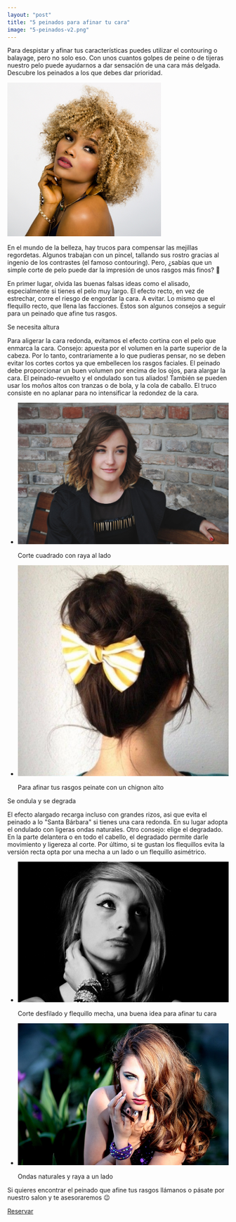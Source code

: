 ```yaml
---
layout: "post"
title: "5 peinados para afinar tu cara"
image: "5-peinados-v2.png"
---
```


<article class="container mod-row">
 <div class="container-item-text-left">
  <p>
  Para despistar y afinar tus características puedes utilizar el contouring o balayage, pero no solo eso. Con unos cuantos golpes de peine o de tijeras nuestro pelo puede ayudarnos a dar sensación de una cara más delgada.<br>
  Descubre los peinados a los que debes dar prioridad.
  </p>
  </div>
  <div>
     <img src="img/pelo-rizado.jpg" width="350" height="auto" alt="pelo-rizado peluquería Escándalo">
  </div>
  <p>
  En el mundo de la belleza, hay trucos para compensar las mejillas regordetas. Algunos trabajan con un pincel, tallando sus rostro gracias al ingenio de los contrastes (el famoso contouring). Pero, ¿sabías que un simple corte de pelo puede dar la impresión de unos rasgos más finos? 💇
  </p>
  <p>
  En primer lugar, olvida las buenas falsas ideas como el alisado, especialmente si tienes el pelo muy largo. El efecto recto, en vez de estrechar, corre el riesgo de engordar la cara. A evitar. Lo mismo que el flequillo recto, que llena las facciones. Éstos son algunos consejos a seguir para un peinado que afine tus rasgos.
  </p>
  <p>
  Se necesita altura
  </p>
  <p>   
  Para aligerar la cara redonda, evitamos el efecto cortina con el pelo que enmarca la cara. Consejo: apuesta por el volumen en la parte superior de la cabeza. Por lo tanto, contrariamente a lo que pudieras pensar, no se deben evitar los cortes cortos ya que embellecen los rasgos faciales. El peinado debe proporcionar un buen volumen por encima de los ojos, para alargar la cara. El peinado-revuelto y el ondulado son tus aliados!
  También se pueden usar los moños altos con tranzas o de bola, y  la cola de caballo. El truco consiste en no aplanar para no intensificar la redondez de la cara.
  </p>
  <ul class="container text-center">
    <li><img src="img/ondulado.jpg" width="500" height="auto" alt="corte ondulado peluquería Escándalo"></li>
        <p>Corte cuadrado con raya al lado</p>
    <li><img src="img/chignon-alto.png" width="500" height="auto" alt="chignon alto peluquería Escándalo"></li>
        <p>Para afinar tus rasgos peinate con un chignon alto</p>
  </ul>
  <p>
  Se ondula y se degrada
  </p>
  <p>
  El efecto alargado recarga incluso con grandes rizos, asi que evita el peinado a lo "Santa Bárbara" si tienes una cara redonda. En su lugar adopta el ondulado con ligeras ondas naturales. Otro consejo: elige el degradado. En la parte delantera o en todo el cabello, el degradado permite darle movimiento y ligereza al corte.
  Por último, si te gustan los flequillos evita la versión recta opta por una mecha a un lado o un flequillo asimétrico.
  </p>
  <ul class="container text-center">
    <li><img src="img/corte-flequillo-lado.jpg" width="500" height="auto" alt="corte flequillo lado peluquería Escándalo"></li>
        <p>Corte desfilado y flequillo mecha, una buena idea para afinar tu cara</p>
    <li><img src="img/flequillo-lado.jpg" width="500" height="auto" alt="peinado largo flequillo lado peluquería Escándalo"></li>  
         <p>Ondas naturales y raya a un lado</p>
  </ul>
  <p>
  Si quieres encontrar el peinado que afine tus rasgos llámanos o pásate por nuestro salon y te asesoraremos 😉
  </p>
  <a class="button" href="{{ site.url }}/formulario">Reservar</a>
